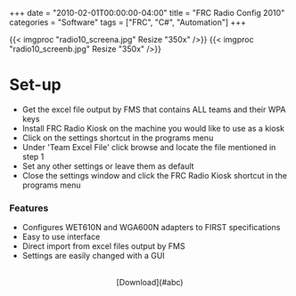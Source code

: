 +++
date = "2010-02-01T00:00:00-04:00"
title = "FRC Radio Config 2010"
categories = "Software"
tags = ["FRC", "C#", "Automation"]
+++

{{< imgproc "radio10_screena.jpg" Resize "350x" />}}
{{< imgproc "radio10_screenb.jpg" Resize "350x" />}}

# Set-up
- Get the excel file output by FMS that contains ALL teams and their WPA keys
- Install FRC Radio Kiosk on the machine you would like to use as a kiosk
- Click on the settings shortcut in the programs menu
- Under 'Team Excel File' click browse and locate the file mentioned in step 1
- Set any other settings or leave them as default
- Close the settings window and click the FRC Radio Kiosk shortcut in the programs menu

### Features
- Configures WET610N and WGA600N adapters to FIRST specifications
- Easy to use interface
- Direct import from excel files output by FMS
- Settings are easily changed with a GUI

<br/>

<center>[Download](#abc)</center>